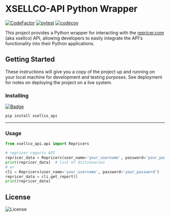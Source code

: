 # XSELLCO-API Python Wrapper

[![CodeFactor](https://www.codefactor.io/repository/github/yberezkin/xsellco-api/badge)](https://www.codefactor.io/repository/github/yberezkin/xsellco-api)
[![pytest](https://github.com/yberezkin/xsellco-api/actions/workflows/python-pytest.yml/badge.svg?branch=main)](https://github.com/yberezkin/xsellco-api/actions/workflows/python-pytest.yml)
[![codecov](https://codecov.io/gh/yberezkin/xsellco-api/graph/badge.svg?token=ZVJIDL2T54)](https://codecov.io/gh/yberezkin/xsellco-api)

This project provides a Python wrapper for interacting with the [repricer.com](https://www.repricer.com/) (aka xsellco) API, allowing developers to easily integrate the API's functionality into their Python applications.

## Getting Started

These instructions will give you a copy of the project up and running on
your local machine for development and testing purposes. See deployment
for notes on deploying the project on a live system.

### Installing
[![Badge](https://img.shields.io/pypi/v/xsellco-api?style=for-the-badge)](https://pypi.org/project/xsellco-api/)

    pip install xsellco_api

---

### Usage

```python
from xsellco_api.api import Repricers

# repricer reports API
repricer_data = Repricers(user_name='your_username', password='your_password').get_report()
print(repricer_data)  # list of dictionaries
# or
cli = Repricers(user_name='your_username', password='your_password')
repricer_data = cli.get_report()
print(repricer_data)
```

## License

![License](https://img.shields.io/github/license/yberezkin/xsellco-api?style=for-the-badge)
